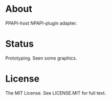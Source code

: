 About
=====

PPAPI-host NPAPI-plugin adapter.

Status
======

Prototyping. Seen some graphics.


License
=======

The MIT License. See LICENSE.MIT for full text.
